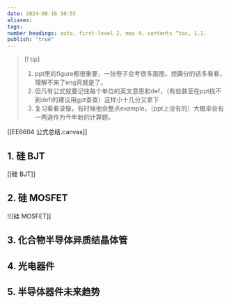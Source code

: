 ```yaml
---
date: 2024-08-16 10:55
aliases: 
tags: 
number headings: auto, first-level 2, max 4, contents ^toc, 1.1.
publish: "true"
---
```

>[! tip] 
>1. ppt里的figure都很重要，一张卷子会考很多画图，想薅分的话多看看，理解不来了eng背就是了。
>2. 但凡有公式就要记住每个单位的英文意思和def，（有些甚至在ppt找不到defi的建议用gpt查查）这样小十几分又拿下
>3. 复习看看录像，有时候他会整点example，（ppt上没有的）大概率会有一两道作为今年新的计算题。

[[EE6604 公式总结.canvas]]

## 1. 硅 BJT

[[硅 BJT]]
## 2. 硅 MOSFET

![[硅 MOSFET]]

## 3. 化合物半导体异质结晶体管



## 4. 光电器件



## 5. 半导体器件未来趋势


